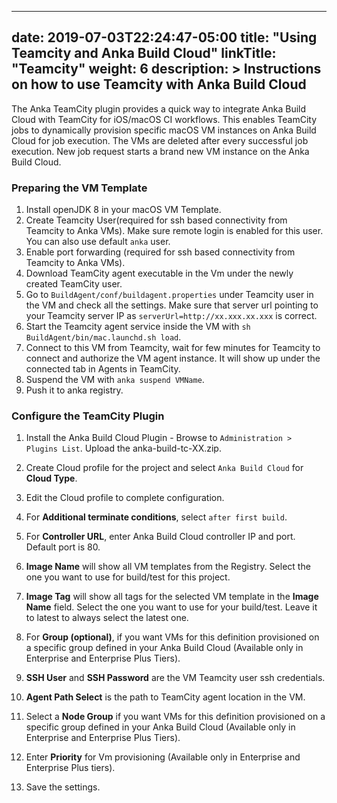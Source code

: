 

---
date: 2019-07-03T22:24:47-05:00
title: "Using Teamcity and Anka Build Cloud"
linkTitle: "Teamcity"
weight: 6
description: >
Instructions on how to use Teamcity with Anka Build Cloud
---


The Anka TeamCity plugin provides a quick way to integrate Anka Build Cloud with TeamCity for iOS/macOS CI workflows. This enables TeamCity jobs to dynamically provision specific macOS VM instances on Anka Build Cloud for job execution. The VMs are deleted after every successful job execution. New job request starts a brand new VM instance on the Anka Build Cloud.  


### Preparing the VM Template
1. Install openJDK 8 in your macOS VM Template.
2. Create Teamcity User(required for ssh based connectivity from Teamcity to Anka VMs). Make sure remote login is enabled for this user. You can also use default `anka` user.
3. Enable port forwarding (required for ssh based connectivity from Teamcity to Anka VMs).
4. Download TeamCity agent executable in the Vm under the newly created TeamCity user.
5. Go to `BuildAgent/conf/buildagent.properties` under Teamcity user in the VM and check all the settings. Make sure that server url pointing to your Teamcity server IP as `serverUrl=http://xx.xxx.xx.xxx` is correct.
6. Start the Teamcity agent service inside the VM with `sh BuildAgent/bin/mac.launchd.sh load`.
7. Connect to this VM from Teamcity, wait for few minutes for Teamcity to connect and authorize the VM agent instance. It will show up under the connected tab in Agents in TeamCity.
5. Suspend the VM with `anka suspend VMName`.
6. Push it to anka registry.

### Configure the TeamCity Plugin
1. Install the Anka Build Cloud Plugin - Browse to `Administration > Plugins List`. Upload the anka-build-tc-XX.zip.   

2. Create Cloud profile for the project and select `Anka Build Cloud` for __Cloud Type__. 

3. Edit the Cloud profile to complete configuration.

4. For __Additional terminate conditions__, select `after first build`.

5. For __Controller URL__, enter Anka Build Cloud controller IP and port. Default port is 80. 

6. __Image Name__ will show all VM templates from the Registry. Select the one you want to use for build/test for this project.
  
7. __Image Tag__ will show all tags for the selected VM template in the __Image Name__ field. Select the one you want to use for your build/test. Leave it to latest to always select the latest one.  

8. For __Group (optional)__, if you want VMs for this definition provisioned on a specific group defined in your Anka Build Cloud (Available only in Enterprise and Enterprise Plus Tiers). 

9. __SSH User__ and __SSH Password__ are the VM Teamcity user ssh credentials. 

10. __Agent Path Select__ is the path to TeamCity agent location in the VM.
   
11. Select a __Node Group__ if you want VMs for this definition provisioned on a specific group defined in your Anka Build Cloud (Available only in Enterprise and Enterprise Plus Tiers).  

12. Enter __Priority__ for Vm provisioning (Available only in Enterprise and Enterprise Plus tiers).  

13. Save the settings.  
